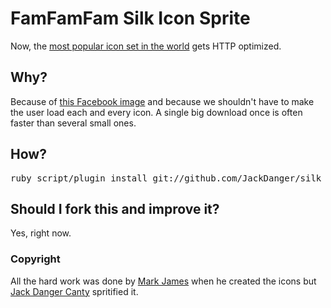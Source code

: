 # FamFamFam Silk Icon Sprite

Now, the [most popular icon set in the world](http://www.famfamfam.com/lab/icons/silk/) gets HTTP optimized.

## Why?

Because of [this Facebook image](http://static.ak.fbcdn.net/rsrc.php/zEZ1P/hash/4mxpf6vf.png) and because we shouldn't have to make the user load each and every icon. A single big download once is often faster than several small ones.

## How?

<pre>
ruby script/plugin install git://github.com/JackDanger/silk_icon_sprite.git
</pre>

## Should I fork this and improve it?

Yes, right now.

### Copyright

All the hard work was done by [Mark James](http://www.famfamfam.com/lab/icons/silk/) when
he created the icons but [Jack Danger Canty](http://jåck.com) spritified it.
